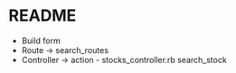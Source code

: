 # README
- Build form
- Route -> search_routes
- Controller -> action - stocks_controller.rb search_stock
